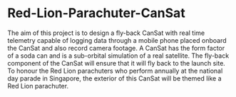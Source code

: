 # Red-Lion-Parachuter-CanSat
The aim of this project is to design a fly-back CanSat with real time telemetry capable of logging data through a mobile phone placed onboard the CanSat and also record camera footage. A CanSat has the form factor of a soda can and is a sub-orbital simulation of a real satellite. The fly-back component of the CanSat will ensure that it will fly back to the launch site. To honour the Red Lion parachuters who perform annually at the national day parade in Singapore, the exterior of this CanSat will be themed like a Red Lion parachuter.
